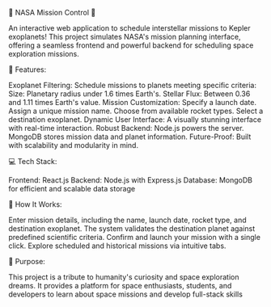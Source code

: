 🚀 NASA Mission Control 🌌

An interactive web application to schedule interstellar missions to Kepler exoplanets! This project simulates NASA's mission planning interface, offering a seamless frontend and powerful backend for scheduling space exploration missions.

🌟 Features:

Exoplanet Filtering: Schedule missions to planets meeting specific criteria:
Size: Planetary radius under 1.6 times Earth's.
Stellar Flux: Between 0.36 and 1.11 times Earth's value.
Mission Customization:
Specify a launch date.
Assign a unique mission name.
Choose from available rocket types.
Select a destination exoplanet.
Dynamic User Interface: A visually stunning interface with real-time interaction.
Robust Backend:
Node.js powers the server.
MongoDB stores mission data and planet information.
Future-Proof: Built with scalability and modularity in mind.

💻 Tech Stack:

Frontend: React.js
Backend: Node.js with Express.js
Database: MongoDB for efficient and scalable data storage

🚀 How It Works:

Enter mission details, including the name, launch date, rocket type, and destination exoplanet.
The system validates the destination planet against predefined scientific criteria.
Confirm and launch your mission with a single click.
Explore scheduled and historical missions via intuitive tabs.

🔭 Purpose:

This project is a tribute to humanity's curiosity and space exploration dreams. It provides a platform for space enthusiasts, students, and developers to learn about space missions and develop full-stack skills
